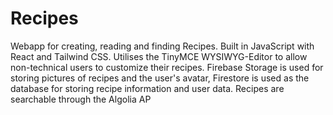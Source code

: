 # Recipes
Webapp for creating, reading and finding Recipes. Built in JavaScript with React and Tailwind CSS.
Utilises the TinyMCE WYSIWYG-Editor to allow non-technical users to customize their recipes. 
Firebase Storage is used for storing pictures of recipes and the user's avatar, 
Firestore is used as the database for storing recipe information and user data. Recipes are searchable through the Algolia AP
